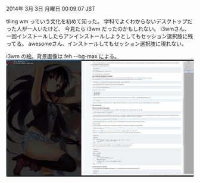 2014年  3月  3日 月曜日 00:09:07 JST

tiling wm っていう文化を初めて知った。
学科でよくわからないデスクトップだった人が一人いたけど、
今見たら i3wm だったのかもしれない。
i3wmさん、一回インストールしたらアンインストールしようとしてもセッション選択肢に残ってる。
awesomeさん、インストールしてもセッション選択肢に現れない。

i3wm の絵。背景画像は feh --bg-max による。
![](../../imgs/140303.png)
